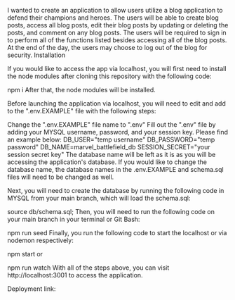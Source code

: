 I wanted to create an application to allow users utilize a blog application to defend their champions and heroes. The users will be able to create blog posts, access all blog posts, edit their blog posts by updating or deleting the posts, and comment on any blog posts. The users will be required to sign in to perform all of the functions listed besides accessing all of the blog posts. At the end of the day, the users may choose to log out of the blog for security.
Installation

If you would like to access the app via localhost, you will first need to install the node modules after cloning this repository with the following code:

npm i
After that, the node modules will be installed.

Before launching the application via localhost, you will need to edit and add to the ".env.EXAMPLE" file with the following steps:

Change the ".env.EXAMPLE" file name to ".env"
Fill out the ".env" file by adding your MYSQL username, password, and your session key. Please find an example below:
DB_USER="temp username"
DB_PASSWORD="temp password"
DB_NAME=marvel_battlefield_db
SESSION_SECRET="your session secret key"
The database name will be left as it is as you will be accessing the application's database. If you would like to change the database name, the database names in the .env.EXAMPLE and schema.sql files will need to be changed as well.

Next, you will need to create the database by running the following code in MYSQL from your main branch, which will load the schema.sql:

source db/schema.sql;
Then, you will need to run the following code on your main branch in your terminal or Git Bash:

npm run seed
Finally, you run the following code to start the localhost or via nodemon respectively:

npm start
or

npm run watch
With all of the steps above, you can visit http://localhost:3001 to access the application.

Deployment link:
